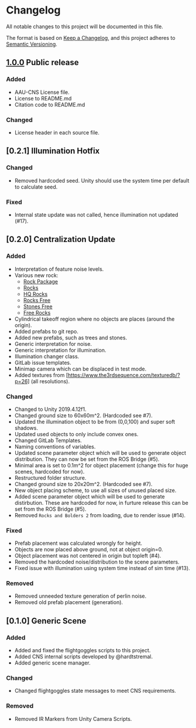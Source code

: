 # Changelog
All notable changes to this project will be documented in this file.

The format is based on [Keep a Changelog](https://keepachangelog.com/en/1.0.0/),
and this project adheres to [Semantic Versioning](https://semver.org/spec/v2.0.0.html).

## [1.0.0] Public release
### Added
- AAU-CNS License file.
- License to README.md
- Citation code to README.md

### Changed
- License header in each source file.

## [0.2.1] Illumination Hotfix
### Changed
- Removed hardcoded seed. Unity should use the system time per default to calculate seed.

### Fixed
- Internal state update was not called, hence illumination not updated (#17).

## [0.2.0] Centralization Update
### Added
- Interpretation of feature noise levels.
- Various new rock:
  - [Rock Package](https://assetstore.unity.com/packages/3d/props/exterior/rock-package-118182)
  - [Rocks](https://assetstore.unity.com/packages/3d/props/exterior/rocks-604)
  - [HQ Rocks](https://assetstore.unity.com/packages/3d/props/exterior/hq-rocks-pack-668959)
  - [Rocks Free](https://assetstore.unity.com/packages/3d/props/exterior/rocks-free-pack-98219)
  - [Stones Free](https://assetstore.unity.com/packages/3d/environments/fantasy/pbr-exterior-pack-5-stones-117126)
  - [Free Rocks](https://assetstore.unity.com/packages/3d/environments/landscapes/free-rocks-19288)
- Cylindrical takeoff region where no objects are places (around the origin).
- Added prefabs to git repo.
- Added new prefabs, such as trees and stones.
- Generic interpretation for noise.
- Generic interpretation for illumination.
- Illumination changer class.
- GitLab issue templates.
- Minimap camera which can be displaced in test mode.
- Added textures from [https://www.the3rdsequence.com/texturedb/?p=26] (all resolutions).

### Changed
- Changed to Unity 2019.4.12f1.
- Changed ground size to 60x60m^2. (Hardcoded see #7).
- Updated the illumination object to be from (0,0,100) and super soft shadows.
- Updated used objects to only include convex ones.
- Changed GitLab Templates.
- Naming conventions of variables.
- Updated scene parameter object which will be used to generate object distribution.
  They can now be set from the ROS Bridge (#5).
- Minimal area is set to 0.1m^2 for object placement (change this for huge scenes, hardcoded for now).
- Restructured folder structure.
- Changed ground size to 20x20m^2. (Hardcoded see #7).
- New object placing scheme, to use all sizes of unused placed size.
- Added scene parameter object which will be used to generate distirbution.
  These are hardcoded for now, in furture release this can be set from the ROS Bridge (#5).
- Removed `Rocks and Bolders 2` from loading, due to render issue (#14).

### Fixed
- Prefab placement was calculated wrongly for height.
- Objects are now placed above ground, not at object origin=0.
- Object placement was not centered in origin but topleft (#4).
- Removed the hardcoded noise/distribution to the scene parameters.
- Fixed issue with illumination using system time instead of sim time (#13).

### Removed
- Removed unneeded texture generation of perlin noise.
- Removed old prefab placement (generation).

## [0.1.0] Generic Scene
### Added
- Added and fixed the flightgoggles scripts to this project.
- Added CNS internal scripts developed by @hardtstremal.
- Added generic scene manager.

### Changed
- Changed flightgoggles state messages to meet CNS requirements.

### Removed
- Removed IR Markers from Unity Camera Scripts.

[1.0.0]: https://github.com:aau-cns/vins_eval
